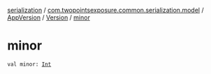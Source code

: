[serialization](../../../index.md) / [com.twopointsexposure.common.serialization.model](../../index.md) / [AppVersion](../index.md) / [Version](index.md) / [minor](./minor.md)

# minor

`val minor: `[`Int`](https://kotlinlang.org/api/latest/jvm/stdlib/kotlin/-int/index.html)